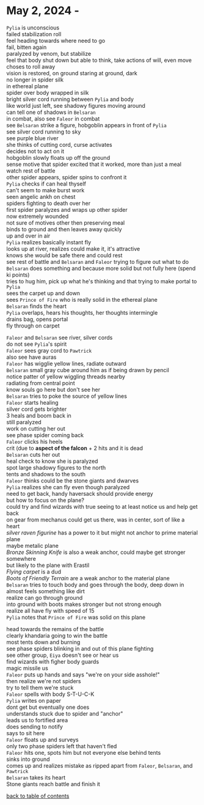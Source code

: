 # May 2, 2024 - 

`Pylia` is unconscious  
failed stabilization roll  
feel heading towards where need to go  
fail, bitten again  
paralyzed by venom, but stabilize  
feel that body shut down but able to think, take actions of will, even move  
choses to roll away  
vision is restored, on ground staring at ground, dark  
no longer in spider silk  
in ethereal plane  
spider over body wrapped in silk  
bright silver cord running between `Pylia` and body  
like world just left, see shadowy figures moving around  
can tell one of shadows in `Belsaran`  
in combat, also see `Faleor` in combat  
see `Belsaran` strike a figure, hobgoblin appears in front of `Pylia`  
see silver cord running to sky  
see purple blue river  
she thinks of cutting cord, curse activates  
decides not to act on it  
hobgoblin slowly floats up off the ground  
sense motive that spider excited that it worked, more than just a meal  
watch rest of battle  
other spider appears, spider spins to confront it  
`Pylia` checks if can heal thyself  
can't seem to make burst work  
seen angelic ankh on chest  
spiders fighting to death over her  
first spider paralyzes and wraps up other spider  
now extremely wounded  
not sure of motives other then preserving meal  
binds to ground and then leaves away quickly  
up and over in air  
`Pylia` realizes basically instant fly  
looks up at river, realizes could make it, it's attractive  
knows she would be safe there and could rest  
see rest of battle and `Belsaran` and `Faleor` trying to figure out what to do  
`Belsaran` does something and because more solid but not fully here (spend ki points)  
tries to hug him, pick up what he's thinking and that trying to make portal to `Pylia`  
sees the carpet up and down  
sees `Prince of Fire` who is really solid in the ethereal plane  
`Belsaran` finds the heart  
`Pylia` overlaps, hears his thoughts, her thoughts intermingle  
drains bag, opens portal  
fly through on carpet  

`Faleor` and `Belsaran` see river, silver cords  
do not see `Pylia`'s spirit  
`Faleor` sees gray cord to `Pawtrick`  
also see have auras  
`Faleor` has wigglie yellow lines, radiate outward  
`Belsaran` small gray cube around him as if being drawn by pencil  
notice patter of yellow wiggling threads nearby  
radiating from central point  
know souls go here but don't see her  
`Belsaran` tries to poke the source of yellow lines  
`Faleor` starts healing  
silver cord gets brighter  
3 heals and boom back in  
still paralyzed  
work on cutting her out  
see phase spider coming back  
`Faleor` clicks his heels  
crit (due to **aspect of the falcon** + 2 hits and it is dead  
`Belsaran` cuts her out  
heal check to know she is paralyzed  
spot large shadowy figures to the north  
tents and shadows to the south  
`Faleor` thinks could be the stone giants and dwarves  
`Pylia` realizes she can fly even though paralyzed  
need to get back, handy haversack should provide energy  
but how to focus on the plane?  
could try and find wizards with true seeing to at least notice us and help get back  
on gear from mechanus could get us there, was in center, sort of like a heart  
_silver raven figurine_ has a power to it but might not anchor to prime material plane  
maybe metalic plane  
_Bronze Skinning Knife_ is also a weak anchor, could maybe get stronger somewhere  
but likely to the plane with Erastil  
_Flying carpet_ is a dud  
_Boots of Friendly Terrain_ are a weak anchor to the material plane  
`Belsaran` tries to touch body and goes through the body, deep down in  
almost feels something like dirt  
realize can go through ground  
into ground with boots makes stronger but not strong enough  
realize all have fly with speed of 15  
`Pylia` notes that `Prince of Fire` was solid on this plane  

head towards the remains of the battle  
clearly khandaria going to win the battle  
most tents down and burning  
see phase spiders blinking in and out of this plane fighting  
see other group, `Eiya` doesn't see or hear us  
find wizards with figher body guards  
magic missile us  
`Faleor` puts up hands and says "we're on your side asshole!"  
then realize we're not spiders  
try to tell them we're stuck  
`Faleor` spells with body S-T-U-C-K  
`Pylia` writes on paper  
dont get but eventually one does  
understands stuck due to spider and "anchor"  
leads us to fortified area  
does sending to notify  
says to sit here  
`Faleor` floats up and surveys  
only two phase spiders left that haven't fled  
`Faleor` hits one, spots him but not everyone else behind tents  
sinks into ground  
comes up and realizes mistake as ripped apart from `Faleor`, `Belsaran`, and `Pawtrick`  
`Belsaran` takes its heart  
Stone giants reach battle and finish it  






[back to table of contents](/sessions/README.md)
